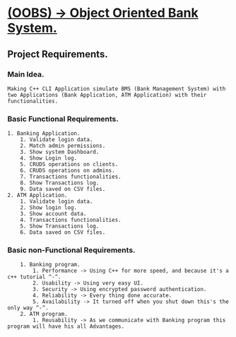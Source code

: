 # [**(OOBS)** -> Object Oriented Bank System.](../../README.md)

## Project Requirements.

### Main Idea.
    Making C++ CLI Application simulate BMS (Bank Management System) with two Applications (Bank Application, ATM Application) with their functionalities.

### Basic Functional Requirements.

    1. Banking Application.
        1. Validate login data.
        2. Match admin permissions.
        3. Show system Dashboard.
        4. Show Login log.
        5. CRUDS operations on clients.
        6. CRUDS operations on admins.
        7. Transactions functionalities.
        8. Show Transactions log.
        9. Data saved on CSV files.
    2. ATM Application.
        1. Validate login data.
        2. Show login log.
        3. Show account data.
        4. Transactions functionalities.
        5. Show Transactions log.
        6. Data saved on CSV files.

### Basic non-Functional Requirements.
        1. Banking program.
            1. Performance -> Using C++ for more speed, and because it's a c++ tutorial ^-^.
            2. Usability -> Using very easy UI.
            3. Security -> Using encrypted password authentication.
            4. Reliability -> Every thing done accurate.
            5. Availability -> It turned off when you shut down this's the only way ^-^.
        2. ATM program.
            1. Reusability -> As we communicate with Banking program this program will have his all Advantages.




